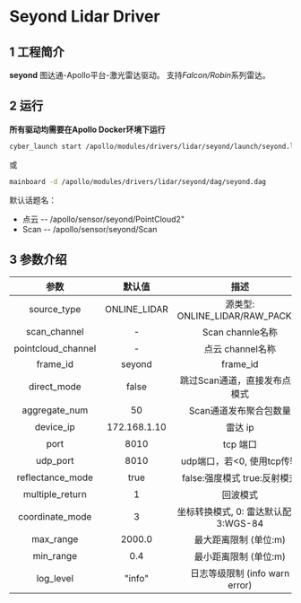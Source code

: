 # **Seyond Lidar Driver**

## 1 工程简介

 **seyond** 图达通-Apollo平台-激光雷达驱动。 支持*Falcon/Robin*系列雷达。 

## 2 运行

**所有驱动均需要在Apollo Docker环境下运行**

```sh
cyber_launch start /apollo/modules/drivers/lidar/seyond/launch/seyond.launch
```

或

```sh
mainboard -d /apollo/modules/drivers/lidar/seyond/dag/seyond.dag
```

默认话题名：

- 点云 -- /apollo/sensor/seyond/PointCloud2"
- Scan -- /apollo/sensor/seyond/Scan

## 3 参数介绍
| 参数                | 默认值        | 描述  |
| :--------:         | :---------:  | :---------:   |
| source_type        | ONLINE_LIDAR | 源类型: ONLINE_LIDAR/RAW_PACKET   |
| scan_channel       | -            | Scan channle名称   |
| pointcloud_channel | -            | 点云 channel名称   |
| frame_id           | seyond       | frame_id   |
| direct_mode        | false        | 跳过Scan通道，直接发布点云模式   |
| aggregate_num      | 50           | Scan通道发布聚合包数量   |
| device_ip          | 172.168.1.10 | 雷达 ip   |
| port               | 8010         | tcp 端口   |
| udp_port           | 8010         | udp端口，若<0, 使用tcp传输   |
| reflectance_mode   | true         | false:强度模式 true:反射模式   |
| multiple_return    | 1            | 回波模式   |
| coordinate_mode    | 3            | 坐标转换模式, 0: 雷达默认配置, 3:WGS-84   |
| max_range          | 2000.0       | 最大距离限制 (单位:m)   |
| min_range          | 0.4          | 最小距离限制 (单位:m)   |
| log_level          | "info"       | 日志等级限制 (info warn error)    |
